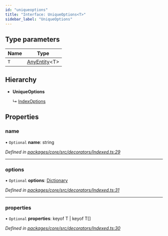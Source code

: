```yaml
---
id: "uniqueoptions"
title: "Interface: UniqueOptions<T>"
sidebar_label: "UniqueOptions"
---
```


## Type parameters

Name | Type |
------ | ------ |
`T` | [AnyEntity](../globals.md#anyentity)&#60;T> |

## Hierarchy

* **UniqueOptions**

  ↳ [IndexOptions](indexoptions.md)

## Properties

### name

• `Optional` **name**: string

*Defined in [packages/core/src/decorators/Indexed.ts:29](https://github.com/mikro-orm/mikro-orm/blob/d945b8a11/packages/core/src/decorators/Indexed.ts#L29)*

___

### options

• `Optional` **options**: [Dictionary](../globals.md#dictionary)

*Defined in [packages/core/src/decorators/Indexed.ts:31](https://github.com/mikro-orm/mikro-orm/blob/d945b8a11/packages/core/src/decorators/Indexed.ts#L31)*

___

### properties

• `Optional` **properties**: keyof T \| keyof T[]

*Defined in [packages/core/src/decorators/Indexed.ts:30](https://github.com/mikro-orm/mikro-orm/blob/d945b8a11/packages/core/src/decorators/Indexed.ts#L30)*
